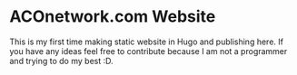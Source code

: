 ﻿# ACOnetwork.com Website

This is my first time making static website in Hugo and publishing here. If you have any ideas feel free to contribute because I am not a programmer and trying to do my best :D.
